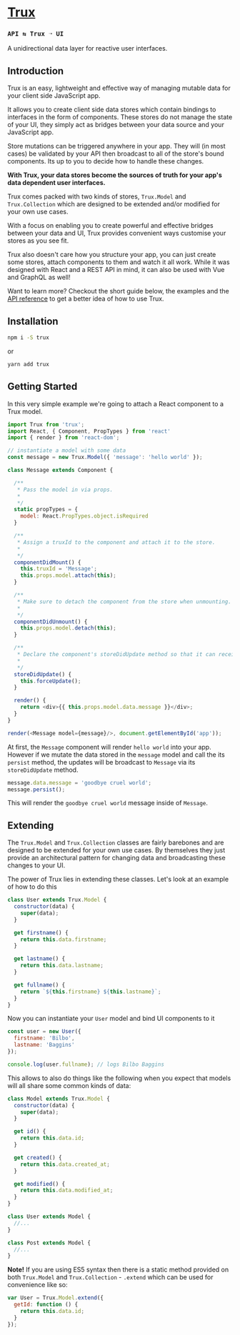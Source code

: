 # [Trux](https://github.com/rohan-deshpande/trux)

### `API ⇆ Trux ➝ UI`

A unidirectional data layer for reactive user interfaces.

## Introduction

Trux is an easy, lightweight and effective way of managing mutable data for your client side JavaScript app.

It allows you to create client side data stores which contain bindings to interfaces in the form of components. These stores do not manage the state of your UI, they simply act as bridges between your data source and your JavaScript app.

Store mutations can be triggered anywhere in your app. They will (in most cases) be validated by your API then broadcast to all of the store's bound components. Its up to you to decide how to handle these changes.

**With Trux, your data stores become the sources of truth for your app's data dependent user interfaces.**

Trux comes packed with two kinds of stores, `Trux.Model` and `Trux.Collection` which are designed to be extended and/or modified for your own use cases.

With a focus on enabling you to create powerful and effective bridges between your data and UI, Trux provides convenient ways customise your stores as you see fit.

Trux also doesn't care how you structure your app, you can just create some stores, attach components to them and watch it all work. While it was designed with React and a REST API in mind, it can also be used with Vue and GraphQL as well!

Want to learn more? Checkout the short guide below, the examples and the [API reference](http://rohandeshpande.com/trux) to get a better idea of how to use Trux.

## Installation

```bash
npm i -S trux
```

or

```bash
yarn add trux
```

## Getting Started

In this very simple example we're going to attach a React component to a Trux model.  

```javascript
import Trux from 'trux';
import React, { Component, PropTypes } from 'react'
import { render } from 'react-dom';

// instantiate a model with some data
const message = new Trux.Model({ 'message': 'hello world' });

class Message extends Component {

  /**
   * Pass the model in via props.
   *
   */
  static propTypes = {
    model: React.PropTypes.object.isRequired
  }

  /**
   * Assign a truxId to the component and attach it to the store.
   *
   */
  componentDidMount() {
    this.truxId = 'Message';
    this.props.model.attach(this);
  }

  /**
   * Make sure to detach the component from the store when unmounting.
   *
   */
  componentDidUnmount() {
    this.props.model.detach(this);
  }

  /**
   * Declare the component's storeDidUpdate method so that it can receive updates.
   *
   */
  storeDidUpdate() {
    this.forceUpdate();
  }

  render() {
    return <div>{{ this.props.model.data.message }}</div>;
  }
}

render(<Message model={message}/>, document.getElementById('app'));
```

At first, the `Message` component will render `hello world` into your app. However if we mutate the data stored in the `message` model and call the its `persist` method, the updates will be broadcast to `Message` via its `storeDidUpdate` method.

```javascript
message.data.message = 'goodbye cruel world';
message.persist();
```

This will render the `goodbye cruel world` message inside of `Message`.

## Extending

The `Trux.Model` and `Trux.Collection` classes are fairly barebones and are designed to be extended for your own use cases. By themselves they just provide an architectural pattern for changing data and broadcasting these changes to your UI.

The power of Trux lies in extending these classes. Let's look at an example of how to do this

```javascript
class User extends Trux.Model {
  constructor(data) {
    super(data);
  }

  get firstname() {
    return this.data.firstname;
  }

  get lastname() {
    return this.data.lastname;
  }

  get fullname() {
    return `${this.firstname} ${this.lastname}`;
  }
}
```

Now you can instantiate your `User` model and bind UI components to it

```javascript
const user = new User({
  firstname: 'Bilbo',
  lastname: 'Baggins'
});

console.log(user.fullname); // logs Bilbo Baggins
```

This allows to also do things like the following when you expect that models will all share some common kinds of data:

```javascript
class Model extends Trux.Model {
  constructor(data) {
    super(data);
  }

  get id() {
    return this.data.id;
  }

  get created() {
    return this.data.created_at;
  }

  get modified() {
    return this.data.modified_at;
  }
}

class User extends Model {
  //...
}

class Post extends Model {
  //...
}
```

**Note!** If you are using ES5 syntax then there is a static method provided on both `Trux.Model` and `Trux.Collection` - `.extend` which can be used for convenience like so:

```javascript
var User = Trux.Model.extend({
  getId: function () {
    return this.data.id;
  }
});
```
